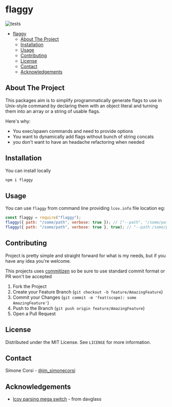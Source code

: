 # flaggy

<!-- PROJECT SHIELDS -->

![tests](https://github.com/Kirkhammetz/flaggy/workflows/test/badge.svg)

<!-- toc -->

- [flaggy](#flaggy)
  - [About The Project](#about-the-project)
  - [Installation](#installation)
  - [Usage](#usage)
  - [Contributing](#contributing)
  - [License](#license)
  - [Contact](#contact)
  - [Acknowledgements](#acknowledgements)

<!-- tocstop -->

## About The Project

This packages aim is to simplify programmatically generate flags to use in Unix-style command by declaring them with an object literal and turning them into an array or a string of usable flags.

Here's why:

- You exec/spawn commands and need to provide options
- You want to dynamically add flags without bunch of string concats
- you don't want to have an headache refactoring when needed

<!-- GETTING STARTED -->

## Installation

You can install locally

```sh
npm i flaggy
```

<!-- USAGE EXAMPLES -->

## Usage

You can use `flaggy` from command line providing `lcov.info` file location eg:

```js
const flaggy = require("flaggy");
flaggy({ path: "/some/path", verbose: true }); // ["--path", "/some/path", "--verbose"]
flaggy({ path: "/some/path", verbose: true }, true); // "--path /some/path --verbose"
```

<!-- CONTRIBUTING -->

## Contributing

Project is pretty simple and straight forward for what is my needs, but if you have any idea you're welcome.

This projects uses [commitizen](https://github.com/commitizen/cz-cli) so be sure to use standard commit format or PR won't be accepted

1. Fork the Project
2. Create your Feature Branch (`git checkout -b feature/AmazingFeature`)
3. Commit your Changes (`git commit -m 'feat(scope): some AmazingFeature'`)
4. Push to the Branch (`git push origin feature/AmazingFeature`)
5. Open a Pull Request

<!-- LICENSE -->

## License

Distributed under the MIT License. See `LICENSE` for more information.

<!-- CONTACT -->

## Contact

Simone Corsi - [@im_simonecorsi](https://twitter.com/im_simonecorsi)

<!-- ACKNOWLEDGEMENTS -->

## Acknowledgements

- [lcov parsing mega switch](https://github.com/davglass/lcov-parse) - from davglass
